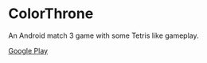 # ColorThrone

An Android match 3 game with some Tetris like gameplay.

[Google Play](https://play.google.com/store/apps/details?id=poltavsky.alexandr.colorthronefree)


